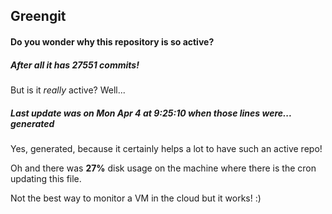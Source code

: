 ## Greengit

#### Do you wonder why this repository is so active?

##### After all it has 27551 commits!

But is it *really* active? Well...

##### Last update was on Mon Apr 4 at 9:25:10 when those lines were... generated

Yes, generated, because it certainly helps a lot to have such an active repo!

Oh and there was **27%** disk usage on the machine
where there is the cron updating this file.

Not the best way to monitor a VM in the cloud but it works! :)

